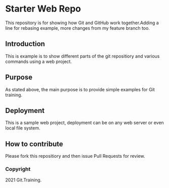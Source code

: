 # Starter Web Repo

This repository is for showing how Git and GitHub work together.Adding a line for rebasing example, more changes from my feature branch too.

## Introduction

This is example is to show different parts of the git repositiory and various commands using a web project. 

## Purpose

As stated above, the main purpose is to provide simple examples for Git training.

## Deployment

This is a sample web project, deployment can be on any web server or even local file system.

## How to contribute

Please fork this repositiory and then issue Pull Requests for review.

### Copyright

2021 Git.Training.